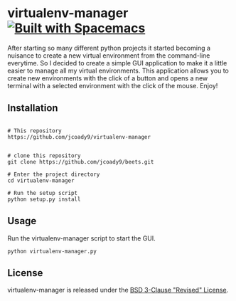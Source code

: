 # virtualenv-manager [![Built with Spacemacs](https://cdn.rawgit.com/syl20bnr/spacemacs/442d025779da2f62fc86c2082703697714db6514/assets/spacemacs-badge.svg)](http://spacemacs.org)
After starting so many different python projects it started becoming a nuisance to create a new virtual environment from the command-line everytime. So I decided to create a simple GUI application to make it a little easier to manage all my virtual environments. This application allows you to create new environments with the click of a button and opens a new terminal with a selected environment with the click of the mouse. Enjoy!

## Installation
```

# This repository
https://github.com/jcoady9/virtualenv-manager


# clone this repository
git clone https://github.com/jcoady9/beets.git

# Enter the project directory
cd virtualenv-manager

# Run the setup script
python setup.py install
```
## Usage

Run the virtualenv-manager script to start the GUI.
```
python virtualenv-manager.py
```

## License
virtualenv-manager is released under the [BSD 3-Clause "Revised" License](LICENSE.md).
